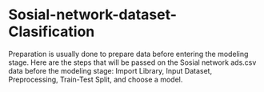 # Sosial-network-dataset-Clasification
Preparation is usually done to prepare data before entering the modeling stage. Here are the steps that will be passed on the Sosial network ads.csv data before the modeling stage: Import Library, Input Dataset, Preprocessing, Train-Test Split, and choose a model.
